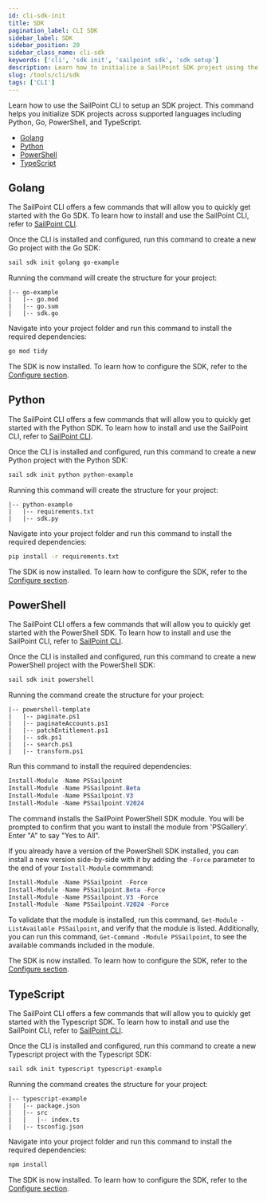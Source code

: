```yaml
---
id: cli-sdk-init
title: SDK
pagination_label: CLI SDK
sidebar_label: SDK
sidebar_position: 20
sidebar_class_name: cli-sdk
keywords: ['cli', 'sdk init', 'sailpoint sdk', 'sdk setup']
description: Learn how to initialize a SailPoint SDK project using the CLI.
slug: /tools/cli/sdk
tags: ['CLI']
---
```


Learn how to use the SailPoint CLI to setup an SDK project. This command helps you initialize SDK projects across supported languages including Python, Go, PowerShell, and TypeScript.


- [Golang](#golang)
- [Python](#python)
- [PowerShell](#powershell)
- [TypeScript](#typescript)


## Golang

The SailPoint CLI offers a few commands that will allow you to quickly get started with the Go SDK. To learn how to install and use the SailPoint CLI, refer to [SailPoint CLI](https://developer.sailpoint.com/idn/tools/cli#get-the-cli).

Once the CLI is installed and configured, run this command to create a new Go project with the Go SDK:

```bash
sail sdk init golang go-example
```

Running the command will create the structure for your project:

```text
|-- go-example
|   |-- go.mod
|   |-- go.sum
|   |-- sdk.go
```

Navigate into your project folder and run this command to install the required dependencies:

```bash
go mod tidy
```

The SDK is now installed. To learn how to configure the SDK, refer to the [Configure section](#configure).




## Python

The SailPoint CLI offers a few commands that will allow you to quickly get started with the Python SDK. To learn how to install and use the SailPoint CLI, refer to [SailPoint CLI](https://developer.sailpoint.com/idn/tools/cli#get-the-cli).

Once the CLI is installed and configured, run this command to create a new Python project with the Python SDK:

```bash
sail sdk init python python-example
```

Running this command will create the structure for your project:

```text
|-- python-example
|   |-- requirements.txt
|   |-- sdk.py
```

Navigate into your project folder and run this command to install the required dependencies:

```bash
pip install -r requirements.txt
```

The SDK is now installed. To learn how to configure the SDK, refer to the [Configure section](#configure).



## PowerShell

The SailPoint CLI offers a few commands that will allow you to quickly get started with the PowerShell SDK. To learn how to install and use the SailPoint CLI, refer to [SailPoint CLI](https://developer.sailpoint.com/idn/tools/cli#get-the-cli).

Once the CLI is installed and configured, run this command to create a new PowerShell project with the PowerShell SDK:

```bash
sail sdk init powershell
```

Running the command create the structure for your project:

```text
|-- powershell-template
|   |-- paginate.ps1
|   |-- paginateAccounts.ps1
|   |-- patchEntitlement.ps1
|   |-- sdk.ps1
|   |-- search.ps1
|   |-- transform.ps1
```

Run this command to install the required dependencies:

```powershell
Install-Module -Name PSSailpoint
Install-Module -Name PSSailpoint.Beta
Install-Module -Name PSSailpoint.V3
Install-Module -Name PSSailpoint.V2024
```

The command installs the SailPoint PowerShell SDK module. You will be prompted to confirm that you want to install the module from 'PSGallery'. Enter "A" to say "Yes to All".

If you already have a version of the PowerShell SDK installed, you can install a new version side-by-side with it by adding the `-Force` parameter to the end of your `Install-Module` commmand:

```powershell
Install-Module -Name PSSailpoint -Force
Install-Module -Name PSSailpoint.Beta -Force
Install-Module -Name PSSailpoint.V3 -Force
Install-Module -Name PSSailpoint.V2024 -Force
```

To validate that the module is installed, run this command, `Get-Module -ListAvailable PSSailpoint`, and verify that the module is listed. Additionally, you can run this command, `Get-Command -Module PSSailpoint`, to see the available commands included in the module.

The SDK is now installed. To learn how to configure the SDK, refer to the [Configure section](#configure).


## TypeScript

The SailPoint CLI offers a few commands that will allow you to quickly get started with the Typescript SDK. To learn how to install and use the SailPoint CLI, refer to [SailPoint CLI](https://developer.sailpoint.com/idn/tools/cli#get-the-cli).

Once the CLI is installed and configured, run this command to create a new Typescript project with the Typescript SDK:

```bash
sail sdk init typescript typescript-example
```

Running the command creates the structure for your project:

```text
|-- typescript-example
|   |-- package.json
|   |-- src
|   |   |-- index.ts
|   |-- tsconfig.json
```

Navigate into your project folder and run this command to install the required dependencies:

```bash
npm install
```

The SDK is now installed. To learn how to configure the SDK, refer to the [Configure section](#configure).